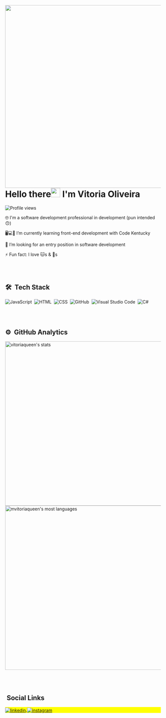 <img align="right" height="590em" src="https://raw.githubusercontent.com/gist/VitoriaQueen/a5e43d0418ed88764e76f2fc9995846d/raw/130075fc29b79a15d186ac08bd60dbe5fe9e0eed/githubcard.svg"/>
<h1 align="left">Hello there<img src="https://raw.githubusercontent.com/kaueMarques/kaueMarques/master/hi.gif" width="30px"> I'm Vitoria Oliveira</h1>
<p align="left"> <img src="https://komarev.com/ghpvc/?username=VitoriaQueen&color=green" alt="Profile views" /> </p>


<!--
**VitoriaQueen/VitoriaQueen** is a ✨ _special_ ✨ repository because its `README.md` (this file) appears on your GitHub profile.

Here are some ideas to get you started:-->

🤓 I'm a software development professional in development (pun intended 🙃)

🖥️💻📱 I’m currently learning front-end development with Code Kentucky

🧐 I’m looking for an entry position in software development

⚡ Fun fact: I love 🐱s & 🐶s 

<br><br>

## 🛠 &nbsp;Tech Stack

![JavaScript](https://img.shields.io/badge/-JavaScript-05122A?style=flat&logo=javascript)&nbsp;
![HTML](https://img.shields.io/badge/-HTML-05122A?style=flat&logo=HTML5)&nbsp;
![CSS](https://img.shields.io/badge/-CSS-05122A?style=flat&logo=CSS3&logoColor=1572B6)&nbsp;
![GitHub](https://img.shields.io/badge/-GitHub-05122A?style=flat&logo=github)&nbsp;
![Visual Studio Code](https://img.shields.io/badge/-Visual%20Studio%20Code-05122A?style=flat&logo=visual-studio-code&logoColor=007ACC)&nbsp;
![C#](https://img.shields.io/badge/C%23-.NET-navy)&nbsp;

<br><br>

## ⚙️ &nbsp;GitHub Analytics

<p align="left">
<img width="530em" src="https://github-readme-stats.vercel.app/api?username=vitoriaqueen&show_icons=true&theme=vision-friendly-dark" alt="vitoriaqueen's stats"/>
<img width="530em" src="https://github-readme-stats.vercel.app/api/top-langs/?username=vitoriaqueen&layout=compact&theme=vision-friendly-dark" alt="mvitoriaqueen's most languages"/>
</p>
<br><br>

## &nbsp;Social Links

<p align="left" style="background:yellow">

<a href="https://www.linkedin.com/in/vitoria-oliveira-97a128209/" target="_blank">
  <img align="center" src="https://img.shields.io/badge/-Vitoria Oliveira-05122A?style=flat&logo=linkedin" alt="linkedin"/>
</a>
<a href="https://www.instagram.com/vitoria_licia1/" target="_blank">
 <img align="center" src="https://img.shields.io/badge/-Vitoria_Licia1-05122A?style=flat&logo=instagram" alt="instagram"/>
</a>



